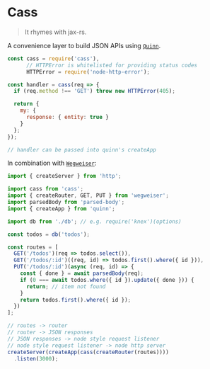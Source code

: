 # Cass

> It rhymes with jax-rs.

A convenience layer to build JSON APIs using
[`Quinn`](https://github.com/quinnjs/quinn).

```js
const cass = require('cass'),
      // HTTPError is whitelisted for providing status codes
      HTTPError = require('node-http-error');

const handler = cass(req => {
  if (req.method !== 'GET') throw new HTTPError(405);

  return {
    my: {
      response: { entity: true }
    }
  };
});

// handler can be passed into quinn's createApp
```

In combination with [`Wegweiser`](https://github.com/quinnjs/wegweiser):

```js
import { createServer } from 'http';

import cass from 'cass';
import { createRouter, GET, PUT } from 'wegweiser';
import parsedBody from 'parsed-body';
import { createApp } from 'quinn';

import db from './db'; // e.g. require('knex')(options)

const todos = db('todos');

const routes = [
  GET('/todos')(req => todos.select()),
  GET('/todos/:id')((req, id) => todos.first().where({ id })),
  PUT('/todos/:id')(async (req, id) => {
    const { done } = await parsedBody(req);
    if (0 === await todos.where({ id }).update({ done })) {
      return; // item not found
    }
    return todos.first().where({ id });
  })
];

// routes -> router
// router -> JSON responses
// JSON responses -> node style request listener
// node style request listener -> node http server
createServer(createApp(cass(createRouter(routes))))
  .listen(3000);
```
